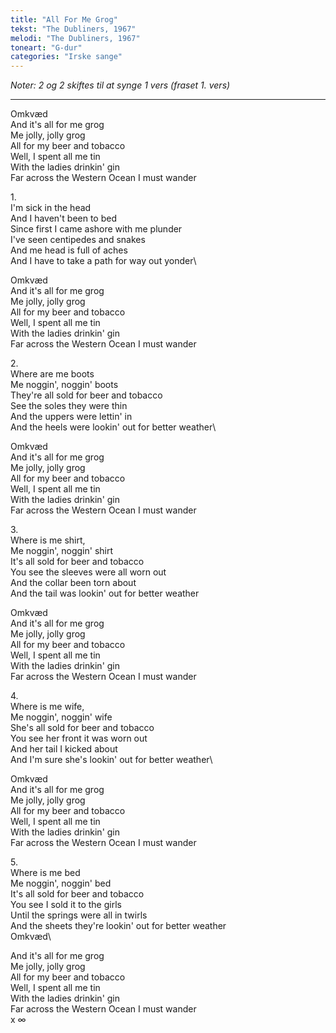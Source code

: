 ```yaml
---
title: "All For Me Grog"
tekst: "The Dubliners, 1967"
melodi: "The Dubliners, 1967"
toneart: "G-dur"
categories: "Irske sange"
---
```

*Noter: 2 og 2 skiftes til at synge 1 vers (fraset 1. vers)*

***

Omkvæd\
And it's all for me grog\
Me jolly, jolly grog\
All for my beer and tobacco\
Well, I spent all me tin\
With the ladies drinkin' gin\
Far across the Western Ocean I must wander

1\.\
I'm sick in the head\
And I haven't been to bed\
Since first I came ashore with me plunder\
I've seen centipedes and snakes\
And me head is full of aches\
And I have to take a path for way out yonder\

Omkvæd\
And it's all for me grog\
Me jolly, jolly grog\
All for my beer and tobacco\
Well, I spent all me tin\
With the ladies drinkin' gin\
Far across the Western Ocean I must wander

2\.\
Where are me boots\
Me noggin', noggin' boots\
They're all sold for beer and tobacco\
See the soles they were thin\
And the uppers were lettin' in\
And the heels were lookin' out for better weather\

Omkvæd\
And it's all for me grog\
Me jolly, jolly grog\
All for my beer and tobacco\
Well, I spent all me tin\
With the ladies drinkin' gin\
Far across the Western Ocean I must wander

3\.\
Where is me shirt,\
Me noggin', noggin' shirt\
It's all sold for beer and tobacco\
You see the sleeves were all worn out\
And the collar been torn about\
And the tail was lookin' out for better weather

Omkvæd\
And it's all for me grog\
Me jolly, jolly grog\
All for my beer and tobacco\
Well, I spent all me tin\
With the ladies drinkin' gin\
Far across the Western Ocean I must wander

4\.\
Where is me wife,\
Me noggin', noggin' wife\
She's all sold for beer and tobacco\
You see her front it was worn out\
And her tail I kicked about\
And I'm sure she's lookin' out for better weather\

Omkvæd\
And it's all for me grog\
Me jolly, jolly grog\
All for my beer and tobacco\
Well, I spent all me tin\
With the ladies drinkin' gin\
Far across the Western Ocean I must wander

5\.\
Where is me bed\
Me noggin', noggin' bed\
It's all sold for beer and tobacco\
You see I sold it to the girls\
Until the springs were all in twirls\
And the sheets they're lookin' out for better weather\
Omkvæd\

And it's all for me grog\
Me jolly, jolly grog\
All for my beer and tobacco\
Well, I spent all me tin\
With the ladies drinkin' gin\
Far across the Western Ocean I must wander\
x ∞

